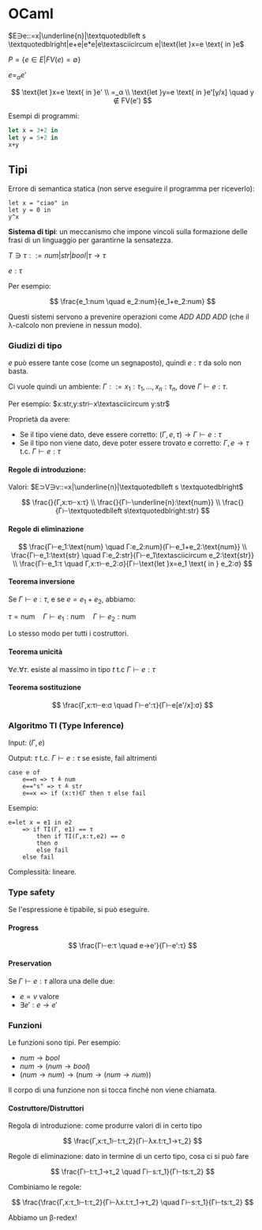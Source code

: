 # OCaml

$E∋e::=x|\underline{n}|\textquotedblleft s \textquotedblright|e+e|e*e|e\textasciicircum e|\text{let }x=e \text{ in }e$

$P=\{e∈E|FV(e)=∅\}$

$e=_αe'$

$$
\text{let }x=e \text{ in }e' \\
=_α \\
\text{let }y=e \text{ in }e'[y/x] \quad y ∉ FV(e')
$$

Esempi di programmi:

```ocaml
let x = 3+2 in
let y = 5+2 in
x+y
```

## Tipi

Errore di semantica statica (non serve eseguire il programma per riceverlo):

```
let x = "ciao" in
let y = 0 in
y^x
```

**Sistema di tipi**: un meccanismo che impone vincoli sulla formazione delle frasi di un linguaggio per garantirne la sensatezza.

$Τ ∋ τ::=num|str|bool|τ→τ$

$e:τ$

Per esempio:

$$
\frac{e_1:num \quad e_2:num}{e_1+e_2:num}
$$

Questi sistemi servono a prevenire operazioni come $ADD \: ADD \: ADD$ (che il λ-calcolo non previene in nessun modo).

### Giudizi di tipo

$e$ può essere tante cose (come un segnaposto), quindi $e:τ$ da solo non basta.

Ci vuole quindi un ambiente: $Γ::=x_1:τ_1,…,x_n:τ_n$, dove $Γ⊢e:τ$.

Per esempio: $x:str,y:str⊢x\textasciicircum y:str$

Proprietà da avere:
- Se il tipo viene dato, deve essere corretto: $(Γ,e,τ)→Γ⊢e:τ$
- Se il tipo non viene dato, deve poter essere trovato e corretto: $Γ,e→τ \text{ t.c. } Γ⊢e:τ$

#### Regole di introduzione:

Valori: $E⊃V∋v::=x|\underline{n}|\textquotedblleft s \textquotedblright$

$$
\frac{}{Γ,x:τ⊢x:τ} \\
\frac{}{Γ⊢\underline{n}:\text{num}} \\
\frac{}{Γ⊢\textquotedblleft s\textquotedblright:str}
$$

#### Regole di eliminazione

$$
\frac{Γ⊢e_1:\text{num} \quad Γ:e_2:num}{Γ⊢e_1+e_2:\text{num}} \\
\frac{Γ⊢e_1:\text{str} \quad Γ:e_2:str}{Γ⊢e_1\textasciicircum e_2:\text{str}} \\
\frac{Γ⊢e_1:τ \quad Γ,x:τ⊢e_2:σ}{Γ⊢\text{let }x=e_1 \text{ in } e_2:σ}
$$

#### Teorema inversione

Se $Γ⊢e:τ$, e se $e=e_1+e_2$, abbiamo:

$τ=\text{num} \quad Γ⊢e_1:\text{num} \quad Γ⊢e_2:\text{num}$

Lo stesso modo per tutti i costruttori.

#### Teorema unicità

$∀e.∀τ. \text{ esiste al massimo in tipo } t \text{ t.c } Γ⊢e:τ$

#### Teorema sostituzione

$$
\frac{Γ,x:τ⊢e:σ \quad Γ⊢e':τ}{Γ⊢e[e'/x]:σ}
$$

### Algoritmo TI (Type Inference)

Input: $(Γ,e)$

Output: $τ \text{ t.c. } Γ⊢e:τ \text{ se esiste, fail altrimenti}$

```
case e of
    e==n => τ ≜ num
    e=="s" => τ ≜ str
    e==x => if (x:τ)∈Γ then τ else fail
```

Esempio:

```
e=let x = e1 in e2
    => if TI(Γ, e1) == τ
        then if TI(Γ,x:τ,e2) == σ
        then σ
        else fail
    else fail
```

Complessità: lineare.

### Type safety

Se l'espressione è tipabile, si può eseguire.

#### Progress

$$
\frac{Γ⊢e:τ \quad e→e'}{Γ⊢e':τ}
$$

#### Preservation

Se $Γ⊢e:τ$ allora una delle due:
- $e=v$ valore
- $∃e':e→e'$

### Funzioni

Le funzioni sono tipi. Per esempio:
- $num → bool$
- $num → (num → bool)$
- $(num→num)→(num→(num→num))$

Il corpo di una funzione non si tocca finché non viene chiamata.

#### Costruttore/Distruttori

Regola di introduzione: come produrre valori di in certo tipo

$$
\frac{Γ,x:τ_1⊢t:τ_2}{Γ⊢λx.t:τ_1→τ_2}
$$

Regole di eliminazione: dato in termine di un certo tipo, cosa ci si può fare

$$
\frac{Γ⊢t:τ_1→τ_2 \quad Γ⊢s:τ_1}{Γ⊢ts:τ_2}
$$

Combiniamo le regole:

$$
\frac{\frac{Γ,x:τ_1⊢t:τ_2}{Γ⊢λx.t:τ_1→τ_2} \quad Γ⊢s:τ_1}{Γ⊢ts:τ_2}
$$

Abbiamo un β-redex!